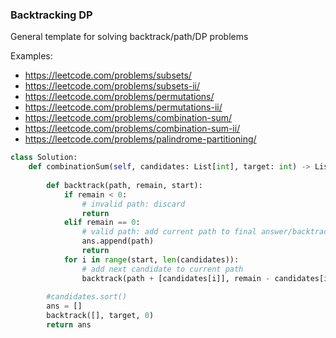 ### Backtracking DP

General template for solving backtrack/path/DP problems

Examples:
* https://leetcode.com/problems/subsets/
* https://leetcode.com/problems/subsets-ii/
* https://leetcode.com/problems/permutations/
* https://leetcode.com/problems/permutations-ii/
* https://leetcode.com/problems/combination-sum/
* https://leetcode.com/problems/combination-sum-ii/
* https://leetcode.com/problems/palindrome-partitioning/

```python
class Solution:
    def combinationSum(self, candidates: List[int], target: int) -> List[List[int]]:
        
        def backtrack(path, remain, start):
            if remain < 0:
                # invalid path: discard
                return
            elif remain == 0:
                # valid path: add current path to final answer/backtrack
                ans.append(path)
                return
            for i in range(start, len(candidates)):
                # add next candidate to current path
                backtrack(path + [candidates[i]], remain - candidates[i], i)
        
        #candidates.sort()
        ans = []
        backtrack([], target, 0)
        return ans
```
